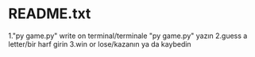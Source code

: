# README.txt
1."py game.py" write on terminal/terminale "py game.py" yazın
2.guess a letter/bir harf girin
3.win or lose/kazanın ya da kaybedin

